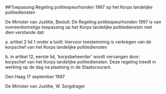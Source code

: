 <meta http-equiv='Content-Type' content='text/html; charset=utf-8' />

##Toepassing Regeling politiespeurhonden 1997 op het Korps landelijke politiediensten

De Minister van Justitie,  Besluit:     De Regeling politiespeurhonden 1997 is van overeenkomstige toepassing op het Korps landelijke politiediensten met dien verstande dat: 

a.  artikel 2 lid 1 onder a luidt: hiervoor toestemming is verkregen van de korpschef van het Korps landelijke politiediensten 

b.  in artikel 12, eerste lid, ’korpsbeheerder’ wordt vervangen door: korpschef van het Korps landelijke politiediensten.      Deze regeling treedt in werking op de dag na plaatsing in de Staatscourant.   

Den Haag 
17 september 1997    

De 
Minister van Justitie, 
W. Sorgdrager      
